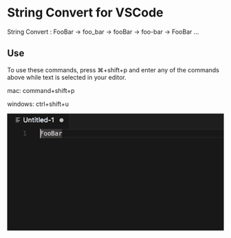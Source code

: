 # String Convert for VSCode

String Convert : FooBar → foo_bar → fooBar → foo-bar → FooBar ...

## Use

To use these commands, press ⌘+shift+p and enter any of the commands above while text is selected in your editor.

mac: command+shift+p

windows: ctrl+shift+u

![String Manipulation Screencast](string-convert.gif)
